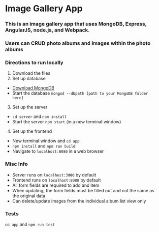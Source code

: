 # Image Gallery App

### This is an image gallery app that uses MongoDB, Express, AngularJS, node.js, and Webpack.

### Users can CRUD photo albums and images within the photo albums

### Directions to run locally
1. Download the files
2. Set up database
  - [Download MongoDB](https://www.mongodb.com/download-center#community)
  - Start the database `mongod --dbpath [path to your MongoDB folder here]`
3. Set up the server
  - `cd server` and `npm install`
  - Start the server `npm start` (in a new terminal window)
4. Set up the frontend
  - New terminal window and `cd app`
  - `npm install` and `npm run build`
  - Navigate to `localhost:8080` in a web browser

### Misc Info
- Server runs on `localhost:3000` by default
- Frontend runs on `localhost:8080` by default
- All form fields are required to add and item
- When updating, the form fields must be filled out and not the same as the original data
- Can delete/update images from the individual album list view only

### Tests
`cd app` and `npm run test`
